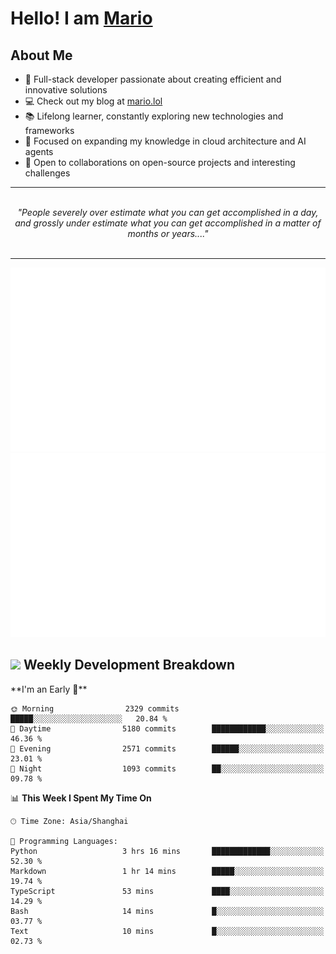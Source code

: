 <h1>Hello! I am <a href="https://github.com/mario1in">Mario</a></h1>

## About Me

- 🔭 Full-stack developer passionate about creating efficient and innovative solutions
- 💻 Check out my blog at [mario.lol](https://mario.lol)
- 📚 Lifelong learner, constantly exploring new technologies and frameworks
- 🌱 Focused on expanding my knowledge in cloud architecture and AI agents
- 🤝 Open to collaborations on open-source projects and interesting challenges

<hr/>
<br/>
<div align="center">
<i>"People severely over estimate what you can get accomplished in a day, and grossly under estimate what you can get accomplished in a matter of months or years...." </i>
</div>
<br/>
<hr/>

![overview](https://raw.githubusercontent.com/mario1in/mario1in/stats-output/generated/overview.svg)
![languages](https://raw.githubusercontent.com/mario1in/mario1in/stats-output/generated/languages.svg)

<h2 align="left">
  <a href="#"><img src="https://emojis.slackmojis.com/emojis/images/1643514062/184/nyancat_big.gif?1643514062" height="30"></a> Weekly Development Breakdown
</h2>
<!--START_SECTION:waka-->
**I'm an Early 🐤** 

```text
🌞 Morning                2329 commits        █████░░░░░░░░░░░░░░░░░░░░   20.84 % 
🌆 Daytime                5180 commits        ████████████░░░░░░░░░░░░░   46.36 % 
🌃 Evening                2571 commits        ██████░░░░░░░░░░░░░░░░░░░   23.01 % 
🌙 Night                  1093 commits        ██░░░░░░░░░░░░░░░░░░░░░░░   09.78 % 
```


📊 **This Week I Spent My Time On** 

```text
🕑︎ Time Zone: Asia/Shanghai

💬 Programming Languages: 
Python                   3 hrs 16 mins       █████████████░░░░░░░░░░░░   52.30 % 
Markdown                 1 hr 14 mins        █████░░░░░░░░░░░░░░░░░░░░   19.74 % 
TypeScript               53 mins             ████░░░░░░░░░░░░░░░░░░░░░   14.29 % 
Bash                     14 mins             █░░░░░░░░░░░░░░░░░░░░░░░░   03.77 % 
Text                     10 mins             █░░░░░░░░░░░░░░░░░░░░░░░░   02.73 % 
```


<!--END_SECTION:waka-->

